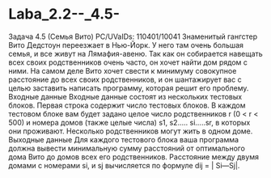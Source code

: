 # Laba_2.2--_4.5-
Задача 4.5 (Семья Вито) PC/UVaIDs:  110401/10041 Знаменитый гангстер Вито Дедстоун переезжает в Нью-Йорк. У него там очень большая семья, и все живут на Лямафия-авеню. Так как он собирается навещать всех своих родственников очень часто, он хочет найти дом рядом с ними. На самом деле Вито хочет свести к минимуму совокупное расстояние до всех своих родственников, и он шантажирует вас с целью заставить написать программу, которая решит его проблему. Входные данные Входные данные состоят из нескольких тестовых блоков. Первая строка содержит число тестовых блоков. В каждом тестовом блоке вам будет задано целое число родственников r (0 &lt; r &lt; 500) и номера домов (также целые числа) s1, s2..... si.....sr, в которых они проживают. Несколько родственников могут жить в одном доме.  Выходные данные Для каждого тестового блока ваша программа должна вывести минимальную сумму расстояний от оптимального дома Вито до домов всех его родственников. Расстояние между двумя домами с номерами si, и sj вычисляется по формуле dij = | Si—Sj|.
